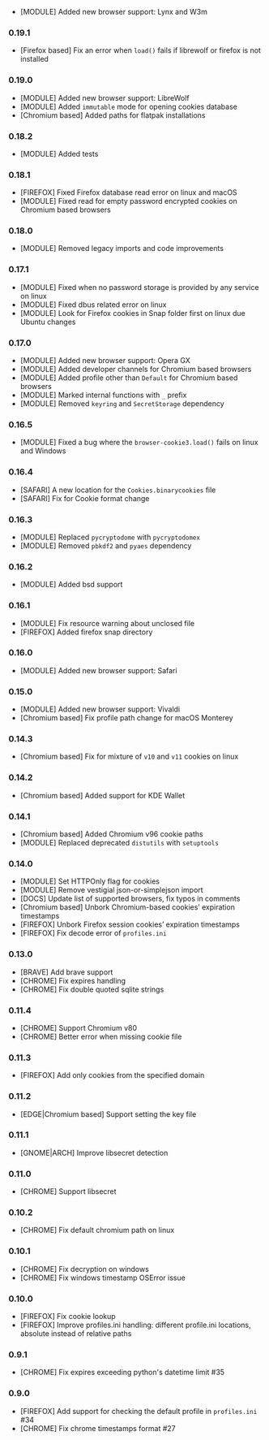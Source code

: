 - [MODULE] Added new browser support: Lynx and W3m
### 0.19.1
- [Firefox based] Fix an error when `load()` fails if librewolf or firefox is not installed
### 0.19.0
- [MODULE] Added new browser support: LibreWolf
- [MODULE] Added `immutable` mode for opening cookies database
- [Chromium based] Added paths for flatpak installations
### 0.18.2
- [MODULE] Added tests
### 0.18.1
- [FIREFOX] Fixed Firefox database read error on linux and macOS
- [MODULE] Fixed read for empty password encrypted cookies on Chromium based browsers
### 0.18.0
- [MODULE] Removed legacy imports and code improvements
### 0.17.1
- [MODULE] Fixed when no password storage is provided by any service on linux
- [MODULE] Fixed dbus related error on linux
- [MODULE] Look for Firefox cookies in Snap folder first on linux due Ubuntu changes
### 0.17.0
- [MODULE] Added new browser support: Opera GX
- [MODULE] Added developer channels for Chromium based browsers
- [MODULE] Added profile other than `Default` for Chromium based browsers
- [MODULE] Marked internal functions with `_` prefix
- [MODULE] Removed `keyring` and `SecretStorage` dependency
### 0.16.5
- [MODULE] Fixed a bug where the `browser-cookie3.load()` fails on linux and Windows
### 0.16.4
- [SAFARI] A new location for the `Cookies.binarycookies` file
- [SAFARI] Fix for Cookie format change
### 0.16.3
- [MODULE] Replaced `pycryptodome` with `pycryptodomex`
- [MODULE] Removed `pbkdf2` and `pyaes` dependency
### 0.16.2
- [MODULE] Added bsd support
### 0.16.1
- [MODULE] Fix resource warning about unclosed file
- [FIREFOX] Added firefox snap directory
### 0.16.0
- [MODULE] Added new browser support: Safari
### 0.15.0
- [MODULE] Added new browser support: Vivaldi
- [Chromium based] Fix profile path change for macOS Monterey
### 0.14.3
- [Chromium based] Fix for mixture of `v10` and `v11` cookies on linux
### 0.14.2
- [Chromium based] Added support for KDE Wallet
### 0.14.1
- [Chromium based] Added Chromium v96 cookie paths
- [MODULE] Replaced deprecated `distutils` with `setuptools`
### 0.14.0
- [MODULE] Set HTTPOnly flag for cookies
- [MODULE] Remove vestigial json-or-simplejson import
- [DOCS] Update list of supported browsers, fix typos in comments
- [Chromium based] Unbork Chromium-based cookies’ expiration timestamps
- [FIREFOX] Unbork Firefox session cookies’ expiration timestamps
- [FIREFOX] Fix decode error of `profiles.ini`
### 0.13.0
- [BRAVE] Add brave support
- [CHROME] Fix expires handling
- [CHROME] Fix double quoted sqlite strings
### 0.11.4
- [CHROME] Support Chromium v80
- [CHROME] Better error when missing cookie file
### 0.11.3
- [FIREFOX] Add only cookies from the specified domain
### 0.11.2
- [EDGE|Chromium based] Support setting the key file 
### 0.11.1
- [GNOME|ARCH] Improve libsecret detection
### 0.11.0
- [CHROME] Support libsecret
### 0.10.2
- [CHROME] Fix default chromium path on linux
### 0.10.1
- [CHROME] Fix decryption on windows
- [CHROME] Fix windows timestamp OSError issue
### 0.10.0
- [FIREFOX] Fix cookie lookup
- [FIREFOX] Improve profiles.ini handling: different profile.ini locations, absolute instead of relative paths
### 0.9.1
- [CHROME] Fix expires exceeding python's datetime limit #35
### 0.9.0
- [FIREFOX] Add support for checking the default profile in `profiles.ini` #34
- [CHROME] Fix chrome timestamps format #27
